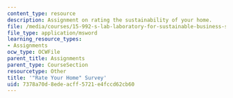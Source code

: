 ```yaml
---
content_type: resource
description: Assignment on rating the sustainability of your home.
file: /media/courses/15-992-s-lab-laboratory-for-sustainable-business-spring-2008/7378a70d8edeacff5721e4fccd62cb60_assn_2_template.xls
file_type: application/msword
learning_resource_types:
- Assignments
ocw_type: OCWFile
parent_title: Assignments
parent_type: CourseSection
resourcetype: Other
title: '"Rate Your Home" Survey'
uid: 7378a70d-8ede-acff-5721-e4fccd62cb60
---
```

